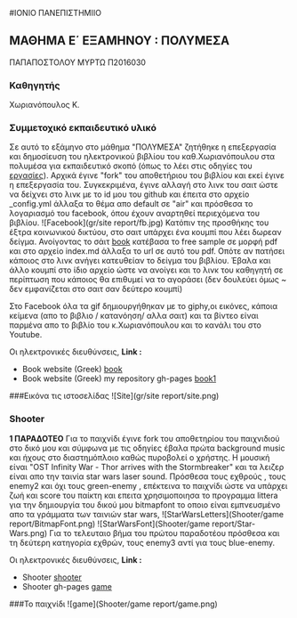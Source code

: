 #ΙΟΝΙΟ ΠΑΝΕΠΙΣΤΗΜΙΙΟ
## ΜΑΘΗΜΑ Ε΄ ΕΞΑΜΗΝΟΥ : ΠΟΛΥΜΕΣΑ
ΠΑΠΑΠΟΣΤΟΛΟΥ ΜΥΡΤΩ Π2016030

### Καθηγητής
Χωριανόπουλος Κ.
	
### Συμμετοχικό εκπαιδευτικό υλικό
Σε αυτό το εξάμηνο στο μάθημα "ΠΟΛΥΜΕΣΑ" ζητήθηκε η επεξεργασία και δημοσίευση του ηλεκτρονικού βιβλίου του καθ.Xωριανόπουλου
στα πολυμέσα για εκπαιδευτικό σκοπό (όπως το λέει στις οδηγίες του [εργασίες](https://courses-ionio.github.io/projects/)).
Αρχικά έγινε "fork" του αποθετήριου του βιβλίου και εκεί έγινε η επεξεργασία του. 
Συγκεκριμένα, έγινε αλλαγή στο λινκ του σαιτ ώστε να δείχνει 
στο λινκ με το id μου του github και έπειτα στο αρχείο _config.yml άλλαξα το θέμα 
απο default σε "air" και πρόσθεσα το λογαριασμό του facebook, όπου έχουν αναρτηθεί 
περιεχόμενα του βιβλίου.
![Facebook](gr/site report/fb.jpg)
Κατόπιν της προσθήκης του έξτρα κοινωνικού δικτύου, στο σαιτ υπάρχει ένα κουμπί που λέει δωρεαν δείγμα.
Ανοίγοντας το σάιτ [book](https://leanpub.com/pibook) κατέβασα το free sample σε μορφή pdf 
και στο αρχείο index.md άλλαξα το url σε αυτό του pdf.
Οπότε αν πατήσει κάποιος στο λινκ ανήγει κατευθείαν το δείγμα του βιβλίου. 
Έβαλα και άλλο κουμπί στο ίδιο αρχείο ώστε να ανοίγει και το λινκ του καθηγητή σε περίπτωση που κάποιος
θα επιθυμεί να το αγοράσει (δεν δουλεύει όμως ~ δεν εμφανίζεται στο σαιτ σαν δεύτερο κουμπί)

Στο Facebook όλα τα gif δημιουργήθηκαν με το giphy,οι εικόνες, κάποια κείμενα (απο το βιβλιο / κατανόηση/ αλλα σαιτ)
και τα βίντεο είναι παρμένα απο το βιβλίο του κ.Χωριανόπουλου και το κανάλι του στο Youtube.

Οι ηλεκτρονικές διευθύνσεις,
**Link :** 
- Book website (Greek) [book](https://mibook.org/gr) 
- Book website (Greek) my repository gh-pages [book1](https://myrtop.github.io/gr/) 

###Eικόνα τις ιστοσελίδας
![Site](gr/site report/site.png)


### Shooter 
**1 ΠΑΡΑΔΟΤΕΟ**
Για το παιχνίδι έγινε fork του αποθετηρίου του παιχνιδιού στο δικό μου 
και σύμφωνα με τις οδηγίες έβαλα πρώτα background music και ήχους στο διαστημόπλοιο καθώς πυροβολεί ο χρήστης.
Η μουσική είναι "OST Infinity War - Thor arrives with the Stormbreaker" και τα λειζερ
είναι απο την ταινία star wars laser sound.
Πρόσθεσα τους εχθρούς , τους enemy2 και όχι τους green-enemy , επέκτεινα το παιχνίδι
ώστε να υπάρχει ζωή και score του παίκτη και επειτα χρησιμοποιησα το προγραμμα
littera για την δημιουργία του δικού μου bitmapfont το οποιο είναι
εμπνευσμένο απο τα γράμματα των ταινιών star wars,
![StarWarsLetters](Shooter/game report/BitmapFont.png)
![StarWarsFont](Shooter/game report/Star-Wars.png)
Για το τελευταιο βήμα του πρώτου παραδοτέου πρόσθεσα και τη δεύτερη κατηγορία εχθρών, τους enemy3 αντί για τους blue-enemy.

Οι ηλεκτρονικές διευθύνσεις,
**Link :** 
- Shooter [shooter](https://ioniodi.github.io/Shooter/) 
- Shooter gh-pages [game](https://myrtop.github.io/Shooter/)

###Το παιχνίδι
![game](Shooter/game report/game.png)
